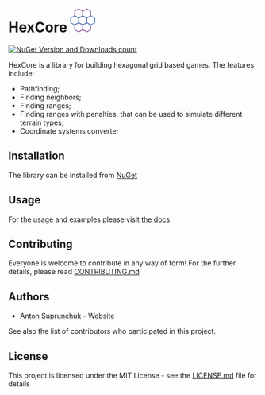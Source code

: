 [logo]: ./icon48.png "HexCore logo"

# HexCore ![alt text][logo] 
[![NuGet Version and Downloads count](https://buildstats.info/nuget/HexCore)](https://www.nuget.org/packages/HexCore)

HexCore is a library for building hexagonal grid based games.
The features include:
- Pathfinding;
- Finding neighbors;
- Finding ranges;
- Finding ranges with penalties, that can be used to simulate different terrain types;
- Coordinate systems converter

## Installation

The library can be installed from [NuGet](https://www.nuget.org/packages/HexCore)

## Usage

For the usage and examples please visit [the docs](./Docs)

## Contributing

Everyone is welcome to contribute in any way of form! For the further details, please read [CONTRIBUTING.md](./CONTRIBUTING.md)

## Authors
 - [Anton Suprunchuk](https://github.com/antouhou) - [Website](https://antouhou.com)

See also the list of contributors who participated in this project.

## License

This project is licensed under the MIT License - see the [LICENSE.md](./LICENSE.md) file for details

